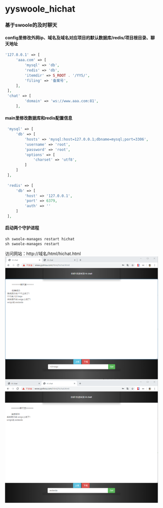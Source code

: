# yyswoole_hichat
### 基于swoole的及时聊天

#### config里修改外网ip、域名及域名对应项目的默认数据库/redis/项目根目录、聊天地址
```php
'127.0.0.1' => [
     'aaa.com' => [
         'mysql' => 'db',
         'redis' => 'db',
         'itemdir' => S_ROOT . '/YYS/',
         'filing' => '备案号',
     ],
 ],
 'chat' => [
         'domain' => 'ws://www.aaa.com:81',
     ],
```

#### main里修改数据库和redis配置信息
```php
 'mysql' => [
     'db' => [
         'hosts' => 'mysql:host=127.0.0.1;dbname=mysql;port=3306',
         'username' => 'root',
         'password' => 'root',
         'options' => [
             'charset' => 'utf8',
         ]
     ]
 ],
 
 'redis' => [
     'db' => [
         'host' => '127.0.0.1',
         'port' => 6379,
         'auth' => ''
     ]
 ],

```



#### 启动两个守护进程
```shell
sh swoole-manages restart hichat
sh swoole-manages restart
```

访问网站：http://域名/html/hichat.html
![yys](https://github.com/1019227215/yyswoole_hichat/blob/master/Public/image/l1.png)  
![yys](https://github.com/1019227215/yyswoole_hichat/blob/master/Public/image/l2.png)  
